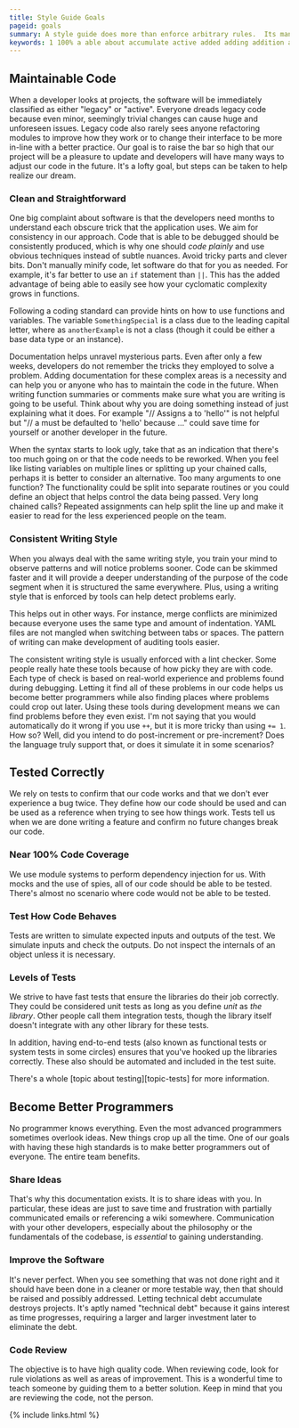 ```yaml
---
title: Style Guide Goals
pageid: goals
summary: A style guide does more than enforce arbitrary rules.  Its mandates are based on removing problems.
keywords: 1 100% a able about accumulate active added adding addition addressed adjust advanced advantage after aim all almost also alternative always amount an and another anotherexample any anyone application approach aptly are areas arguments as assignments assigns at auditing automated automatically avoid bar base based be because become been before behaves being benefits better between big bits break bug but by call calls can capital cause chained change changes check checker circles class classified clean cleaner clever code codebase coding comments communicated communication complaint complex complexity confirm conflicts consider considered consistency consistent consistently control correctly could coverage crop cyclomatic data deal debt debugged debugging deeper defaulted define dependency destroys detect developer developers development did do documentation does doesn't doing done don't dreads dream due during each early easier easily either eliminate emails employed end-to-end enforced ensure ensures entire especially essential even ever everyone everything everywhere example exist exists expected experience experienced explaining far fast faster feature feel few files find finding following for found frustration function functional functionality functions fundamentals future gaining gains goal goals going grows guiding has hate have having hello help helpful helps high hints hooked how huge ideas if i'm immediately improve improvement in included indentation indication information injection in-line inputs inspect instance instead integrate integration intend interest interface internals into investment is issues it it's itself job just keep known knows language larger later leading legacy less let letter letting levels libraries library like line lines lint listing lofty long look looks maintain maintainable make mangled manually many means merge mind minify minimized minor mocks module modules months more most much multiple must mysterious named near necessary necessity need needed needs never new no not notice nuances object objective obscure observe obvious of on one only or other our out outputs overlook partially particular parts passed pattern patterns people perfect perform perhaps person philosophy picky places plainly pleasure plus possibly post-increment practice pre-increment problem problems produced programmer programmers progresses project projects provide purpose quality raise raised rarely read realize really real-world refactoring reference referencing rely remember repeated requiring review reviewing reworked right routines rule same save saying scenario scenarios see seemingly sees segment separate share should simulate skimmed so software solution solve some someone something somethingspecial sometimes somewhere sooner spaces spies split splitting standard standards starts statement steps straightforward strive structured style subtle suite summaries support sure switching syntax system systems tabs take taken teach team technical techniques tell test testable tested testing tests than that that's the their them then there's these they things think this though time to too tools topic train trick tricks tricky trivial truly trying twice type ugly understand understanding unforeseen unit unless unravel up update us use used useful uses using usually variable variables very violations was way ways we weeks well what when where which while who whole why wiki will with wonderful work works would writing written wrong yaml you your yourself you've
---
```


Maintainable Code
-----------------

When a developer looks at projects, the software will be immediately classified as either "legacy" or "active".  Everyone dreads legacy code because even minor, seemingly trivial changes can cause huge and unforeseen issues.  Legacy code also rarely sees anyone refactoring modules to improve how they work or to change their interface to be more in-line with a better practice.  Our goal is to raise the bar so high that our project will be a pleasure to update and developers will have many ways to adjust our code in the future.  It's a lofty goal, but steps can be taken to help realize our dream.


### Clean and Straightforward

One big complaint about software is that the developers need months to understand each obscure trick that the application uses.  We aim for consistency in our approach.  Code that is able to be debugged should be consistently produced, which is why one should *code plainly* and use obvious techniques instead of subtle nuances.  Avoid tricky parts and clever bits.  Don't manually minify code, let software do that for you as needed.  For example, it's far better to use an `if` statement than `||`.  This has the added advantage of being able to easily see how your cyclomatic complexity grows in functions.

Following a coding standard can provide hints on how to use functions and variables. The variable `SomethingSpecial` is a class due to the leading capital letter, where as `anotherExample` is not a class (though it could be either a base data type or an instance).

Documentation helps unravel mysterious parts.  Even after only a few weeks, developers do not remember the tricks they employed to solve a problem.  Adding documentation for these complex areas is a necessity and can help you or anyone who has to maintain the code in the future. When writing function summaries or comments make sure what you are writing is going to be useful. Think about why you are doing something instead of just explaining what it does. For example "// Assigns a to 'hello'" is not helpful but "// a must be defaulted to 'hello' because ..." could save time for yourself or another developer in the future.

When the syntax starts to look ugly, take that as an indication that there's too much going on or that the code needs to be reworked.  When you feel like listing variables on multiple lines or splitting up your chained calls, perhaps it is better to consider an alternative.  Too many arguments to one function?  The functionality could be split into separate routines or you could define an object that helps control the data being passed.  Very long chained calls?  Repeated assignments can help split the line up and make it easier to read for the less experienced people on the team.


### Consistent Writing Style

When you always deal with the same writing style, you train your mind to observe patterns and will notice problems sooner.  Code can be skimmed faster and it will provide a deeper understanding of the purpose of the code segment when it is structured the same everywhere.  Plus, using a writing style that is enforced by tools can help detect problems early.

This helps out in other ways.  For instance, merge conflicts are minimized because everyone uses the same type and amount of indentation.  YAML files are not mangled when switching between tabs or spaces.  The pattern of writing can make development of auditing tools easier.

The consistent writing style is usually enforced with a lint checker.  Some people really hate these tools because of how picky they are with code.  Each type of check is based on real-world experience and problems found during debugging.  Letting it find all of these problems in our code helps us become better programmers while also finding places where problems could crop out later.  Using these tools during development means we can find problems before they even exist.  I'm not saying that you would automatically do it wrong if you use `++`, but it is more tricky than using `+= 1`.  How so?  Well, did you intend to do post-increment or pre-increment?  Does the language truly support that, or does it simulate it in some scenarios?


Tested Correctly
----------------

We rely on tests to confirm that our code works and that we don't ever experience a bug twice.  They define how our code should be used and can be used as a reference when trying to see how things work.  Tests tell us when we are done writing a feature and confirm no future changes break our code.


### Near 100% Code Coverage

We use module systems to perform dependency injection for us.  With mocks and the use of spies, all of our code should be able to be tested.  There's almost no scenario where code would not be able to be tested.


### Test How Code Behaves

Tests are written to simulate expected inputs and outputs of the test.  We simulate inputs and check the outputs.  Do not inspect the internals of an object unless it is necessary.


### Levels of Tests

We strive to have fast tests that ensure the libraries do their job correctly.  They could be considered unit tests as long as you define *unit* as *the library*.  Other people call them integration tests, though the library itself doesn't integrate with any other library for these tests.

In addition, having end-to-end tests (also known as functional tests or system tests in some circles) ensures that you've hooked up the libraries correctly.  These also should be automated and included in the test suite.

There's a whole [topic about testing][topic-tests] for more information.


Become Better Programmers
-------------------------

No programmer knows everything.  Even the most advanced programmers sometimes overlook ideas.  New things crop up all the time.  One of our goals with having these high standards is to make better programmers out of everyone.  The entire team benefits.


### Share Ideas

That's why this documentation exists.  It is to share ideas with you.  In particular, these ideas are just to save time and frustration with partially communicated emails or referencing a wiki somewhere.  Communication with your other developers, especially about the philosophy or the fundamentals of the codebase, is *essential* to gaining understanding.


### Improve the Software

It's never perfect.  When you see something that was not done right and it should have been done in a cleaner or more testable way, then that should be raised and possibly addressed.  Letting technical debt accumulate destroys projects.  It's aptly named "technical debt" because it gains interest as time progresses, requiring a larger and larger investment later to eliminate the debt.


### Code Review

The objective is to have high quality code.  When reviewing code, look for rule violations as well as areas of improvement.  This is a wonderful time to teach someone by guiding them to a better solution.  Keep in mind that you are reviewing the code, not the person.

{% include links.html %}
